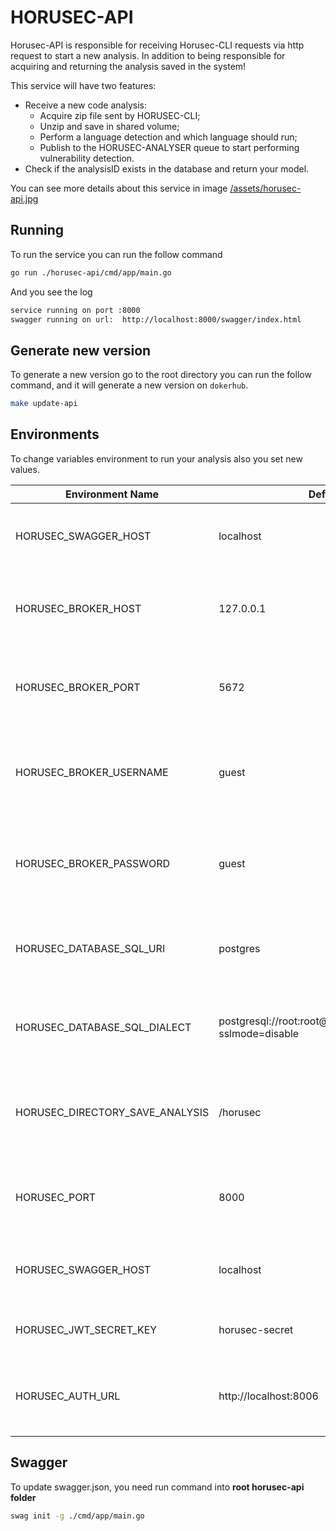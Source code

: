 # HORUSEC-API
Horusec-API is responsible for receiving Horusec-CLI requests via http request to start a new analysis. In addition to being responsible for acquiring and returning the analysis saved in the system!

This service will have two features:

* Receive a new code analysis:
    * Acquire zip file sent by HORUSEC-CLI;
    * Unzip and save in shared volume;
    * Perform a language detection and which language should run;
    * Publish to the HORUSEC-ANALYSER queue to start performing vulnerability detection.
* Check if the analysisID exists in the database and return your model.

You can see more details about this service in image <a href="../assets/horusec-api.jpg">/assets/horusec-api.jpg</a>

## Running
To run the service you can run the follow command
```bash
go run ./horusec-api/cmd/app/main.go
```

And you see the log
```bash
service running on port :8000
swagger running on url:  http://localhost:8000/swagger/index.html
```

## Generate new version
To generate a new version go to the root directory you can run the follow command, and it will generate a new version on `dokerhub`.
```bash
make update-api
```

## Environments
To change variables environment to run your analysis also you set new values.

| Environment Name                              | Default Value                                                    | Description                                                  |
|-----------------------------------------------|------------------------------------------------------------------|--------------------------------------------------------------|
| HORUSEC_SWAGGER_HOST                          | localhost                                                        | This environment get host to run in swagger                  | 
| HORUSEC_BROKER_HOST                           | 127.0.0.1                                                        | This environment get host to connect on broker RABBIT        | 
| HORUSEC_BROKER_PORT                           | 5672                                                             | This environment get port to connect on broker RABBIT        |
| HORUSEC_BROKER_USERNAME                       | guest                                                            | This environment get username to connect on broker RABBIT    |
| HORUSEC_BROKER_PASSWORD                       | guest                                                            | This environment get password to connect on broker RABBIT    |
| HORUSEC_DATABASE_SQL_URI                      | postgres                                                         | This environment get uri to connect on database POSTGRES     |
| HORUSEC_DATABASE_SQL_DIALECT                  | postgresql://root:root@localhost:5432/horusec_db?sslmode=disable | This environment get dialect to connect on database POSTGRES |
| HORUSEC_DIRECTORY_SAVE_ANALYSIS               | /horusec                                                         | This environment get directory path on the volume shared     | 
| HORUSEC_PORT                                  | 8000                                                             | This environment get the port that the service will start    |
| HORUSEC_SWAGGER_HOST                          | localhost                                                        | This environment get the host for swagger start              |
| HORUSEC_JWT_SECRET_KEY                        | horusec-secret                                                   | This environment get JWT secret key                          | 
| HORUSEC_AUTH_URL                              | http://localhost:8006                                            | This environment get horusec url to mount horusec auth url   |

## Swagger
To update swagger.json, you need run command into **root horusec-api folder**
```bash
swag init -g ./cmd/app/main.go
```
